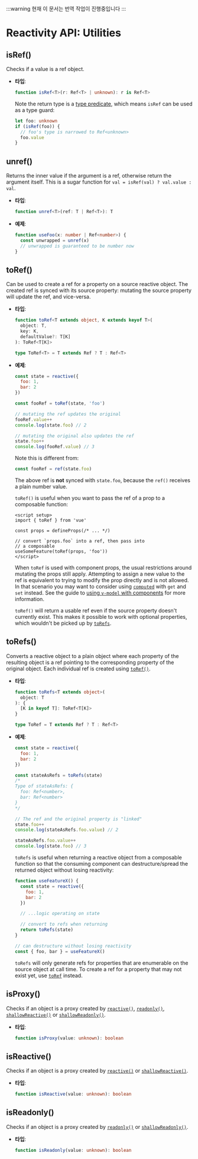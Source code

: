 :::warning 현재 이 문서는 번역 작업이 진행중입니다
:::

# Reactivity API: Utilities

## isRef()

Checks if a value is a ref object.

- **타입**:

  ```ts
  function isRef<T>(r: Ref<T> | unknown): r is Ref<T>
  ```

  Note the return type is a [type predicate](https://www.typescriptlang.org/docs/handbook/2/narrowing.html#using-type-predicates), which means `isRef` can be used as a type guard:

  ```ts
  let foo: unknown
  if (isRef(foo)) {
    // foo's type is narrowed to Ref<unknown>
    foo.value
  }
  ```

## unref()

Returns the inner value if the argument is a ref, otherwise return the argument itself. This is a sugar function for `val = isRef(val) ? val.value : val`.

- **타입**:

  ```ts
  function unref<T>(ref: T | Ref<T>): T
  ```

- **예제**:

  ```ts
  function useFoo(x: number | Ref<number>) {
    const unwrapped = unref(x)
    // unwrapped is guaranteed to be number now
  }
  ```

## toRef()

Can be used to create a ref for a property on a source reactive object. The created ref is synced with its source property: mutating the source property will update the ref, and vice-versa.

- **타입**:

  ```ts
  function toRef<T extends object, K extends keyof T>(
    object: T,
    key: K,
    defaultValue?: T[K]
  ): ToRef<T[K]>

  type ToRef<T> = T extends Ref ? T : Ref<T>
  ```

- **예제**:

  ```js
  const state = reactive({
    foo: 1,
    bar: 2
  })

  const fooRef = toRef(state, 'foo')

  // mutating the ref updates the original
  fooRef.value++
  console.log(state.foo) // 2

  // mutating the original also updates the ref
  state.foo++
  console.log(fooRef.value) // 3
  ```

  Note this is different from:

  ```js
  const fooRef = ref(state.foo)
  ```

  The above ref is **not** synced with `state.foo`, because the `ref()` receives a plain number value.

  `toRef()` is useful when you want to pass the ref of a prop to a composable function:

  ```vue
  <script setup>
  import { toRef } from 'vue'
  
  const props = defineProps(/* ... */)

  // convert `props.foo` into a ref, then pass into
  // a composable
  useSomeFeature(toRef(props, 'foo'))
  </script>
  ```

  When `toRef` is used with component props, the usual restrictions around mutating the props still apply. Attempting to assign a new value to the ref is equivalent to trying to modify the prop directly and is not allowed. In that scenario you may want to consider using [`computed`](./reactivity-core.html#computed) with `get` and `set` instead. See the guide to [using `v-model` with components](/guide/components/events.html#usage-with-v-model) for more information.

  `toRef()` will return a usable ref even if the source property doesn't currently exist. This makes it possible to work with optional properties, which wouldn't be picked up by [`toRefs`](#torefs).

## toRefs()

Converts a reactive object to a plain object where each property of the resulting object is a ref pointing to the corresponding property of the original object. Each individual ref is created using [`toRef()`](#toref).

- **타입**:

  ```ts
  function toRefs<T extends object>(
    object: T
  ): {
    [K in keyof T]: ToRef<T[K]>
  }

  type ToRef = T extends Ref ? T : Ref<T>
  ```

- **예제**:

  ```js
  const state = reactive({
    foo: 1,
    bar: 2
  })

  const stateAsRefs = toRefs(state)
  /*
  Type of stateAsRefs: {
    foo: Ref<number>,
    bar: Ref<number>
  }
  */

  // The ref and the original property is "linked"
  state.foo++
  console.log(stateAsRefs.foo.value) // 2

  stateAsRefs.foo.value++
  console.log(state.foo) // 3
  ```

  `toRefs` is useful when returning a reactive object from a composable function so that the consuming component can destructure/spread the returned object without losing reactivity:

  ```js
  function useFeatureX() {
    const state = reactive({
      foo: 1,
      bar: 2
    })

    // ...logic operating on state

    // convert to refs when returning
    return toRefs(state)
  }

  // can destructure without losing reactivity
  const { foo, bar } = useFeatureX()
  ```

  `toRefs` will only generate refs for properties that are enumerable on the source object at call time. To create a ref for a property that may not exist yet, use [`toRef`](#toref) instead.

## isProxy()

Checks if an object is a proxy created by [`reactive()`](./reactivity-core.html#reactive), [`readonly()`](./reactivity-core.html#readonly), [`shallowReactive()`](./reactivity-advanced.html#shallowreactive) or [`shallowReadonly()`](./reactivity-advanced.html#shallowreadonly).

- **타입**:

  ```ts
  function isProxy(value: unknown): boolean
  ```

## isReactive()

Checks if an object is a proxy created by [`reactive()`](./reactivity-core.html#reactive) or [`shallowReactive()`](./reactivity-advanced.html#shallowreactive).

- **타입**:

  ```ts
  function isReactive(value: unknown): boolean
  ```

## isReadonly()

Checks if an object is a proxy created by [`readonly()`](./reactivity-core.html#readonly) or [`shallowReadonly()`](./reactivity-advanced.html#shallowreadonly).

- **타입**:

  ```ts
  function isReadonly(value: unknown): boolean
  ```
